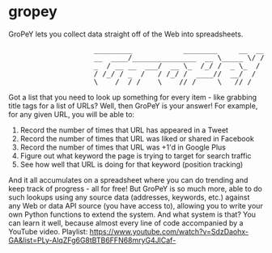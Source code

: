 gropey
======

GroPeY lets you collect data straight off of the Web into spreadsheets.

<pre>                    _________            ________     __  __
                    __  ____/_______________  __ \_____ \/ /
                    _  / __ __  ___/  __ \_  /_/ /  _ \_  / 
                    / /_/ / _  /   / /_/ /  ____//  __/  /  
                    \____/  /_/    \____//_/     \___//_/  </pre> 

Got a list that you need to look up something for every item - like grabbing
title tags for a list of URLs? Well, then GroPeY is your answer! For example,
for any given URL, you will be able to:

  1. Record the number of times that URL has appeared in a Tweet
  2. Record the number of times that URL was liked or shared in Facebook
  3. Record the number of times that URL was +1'd in Google Plus
  4. Figure out what keyword the page is trying to target for search traffic
  5. See how well that URL is doing for that keyword (position tracking)

And it all accumulates on a spreadsheet where you can do trending and keep
track of progress - all for free! But GroPeY is so much more, able to do such
lookups using any source data (addresses, keywords, etc.) against any Web or
data API source (you have access to), allowing you to write your own Python
functions to extend the system. And what system is that? You can learn it well,
because almost every line of code accompanied by a YouTube video. Playlist:
https://www.youtube.com/watch?v=SdzDaohx-GA&list=PLy-AlqZFg6G8tBTB6FFN68mryG4JlCaf-

